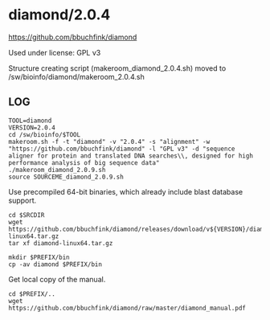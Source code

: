 diamond/2.0.4
========================

<https://github.com/bbuchfink/diamond>

Used under license:
GPL v3

Structure creating script (makeroom_diamond_2.0.4.sh) moved to /sw/bioinfo/diamond/makeroom_2.0.4.sh

LOG
---

    TOOL=diamond
    VERSION=2.0.4
    cd /sw/bioinfo/$TOOL
    makeroom.sh -f -t "diamond" -v "2.0.4" -s "alignment" -w "https://github.com/bbuchfink/diamond" -l "GPL v3" -d "sequence aligner for protein and translated DNA searches\\, designed for high performance analysis of big sequence data"
    ./makeroom_diamond_2.0.9.sh
    source SOURCEME_diamond_2.0.9.sh

Use precompiled 64-bit binaries, which already include blast database support.

    cd $SRCDIR
    wget https://github.com/bbuchfink/diamond/releases/download/v${VERSION}/diamond-linux64.tar.gz
    tar xf diamond-linux64.tar.gz

    mkdir $PREFIX/bin
    cp -av diamond $PREFIX/bin

Get local copy of the manual.

    cd $PREFIX/..
    wget https://github.com/bbuchfink/diamond/raw/master/diamond_manual.pdf

